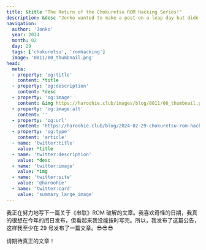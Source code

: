 ```yaml
---
title: &title "The Return of the Chokuretsu ROM Hacking Series!"
description: &desc "Jonko wanted to make a post on a leap day but didn't have time to finish his blog post in time"
navigation:
  author: 'Jonko'
  year: 2024
  month: 02
  day: 29
  tags: ['chokuretsu', 'romhacking']
  image: '0011/00_thumbnail.png'
head:
  meta:
  - property: 'og:title'
    content: *title
  - property: 'og:description'
    content: *desc
  - property: 'og:image'
    content: &img https://haroohie.club/images/blog/0011/00_thumbnail.png
  - property: 'og:image:alt'
    content: ''
  - property: 'og:url'
    content: 'https://haroohie.club/blog/2024-02-29-chokuretsu-rom-hacking-returns'
  - property: 'og:type'
    content: 'article'
  - name: 'twitter:title'
    value: *title
  - name: 'twitter:description'
    value: *desc
  - name: 'twitter:image'
    value: *img
  - name: 'twitter:site'
    value: '@haroohie'
  - name: 'twitter:card'
    value: 'summary_large_image'
---
```


我正在努力地写下一篇关于《串联》ROM 破解的文章。我喜欢奇怪的日期，我真的很想在今年的闰日发布，但看起来我没能按时写完。所以，我发布了这篇公告，这样我至少在 29 号发布了一篇文章。😎😎😎

请期待真正的文章！